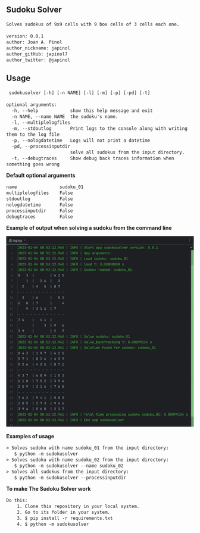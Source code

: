 ## Sudoku Solver

	Solves sudokus of 9x9 cells with 9 box cells of 3 cells each one.

	version: 0.0.1
	author: Joan A. Pinol
	author_nickname: japinol
	author_gitHub: japinol7
	author_twitter: @japinol


## Usage

	 sudokusolver [-h] [-n NAME] [-l] [-m] [-p] [-pd] [-t]

	optional arguments:
	  -h, --help            show this help message and exit
	  -n NAME, --name NAME  the sudoku's name.
	  -l, --multiplelogfiles
	  -m, --stdoutlog       Print logs to the console along with writing them to the log file
	  -p, --nologdatetime   Logs will not print a datetime
	  -pd, --processinputdir
                            solve all sudokus from the input directory.
	  -t, --debugtraces     Show debug back traces information when something goes wrong


**Default optional arguments**

	name 	            sudoku_01
	multiplelogfiles    False
	stdoutlog           False
	nologdatetime       False
	processinputdir     False
	debugtraces         False


**Example of output when solving a sudoku from the command line**

<img src="screenshots/Screenshot_01.png" width="740"> <br />


**Examples of usage**

    > Solves sudoku with name sudoku_01 from the input directory:
       $ python -m sudokusolver
    > Solves sudoku with name sudoku_02 from the input directory:
       $ python -m sudokusolver --name sudoku_02
    > Solves all sudokus from the input directory:
       $ python -m sudokusolver --processinputdir


**To make The Sudoku Solver work**

	Do this:
	    1. Clone this repository in your local system.
	    2. Go to its folder in your system.
	    3. $ pip install -r requirements.txt
	    4. $ python -m sudokusolver
